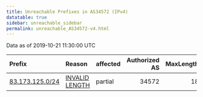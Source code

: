 ```yaml
---
title: Unreachable Prefixes in AS34572 (IPv4)
datatable: true
sidebar: unreachable_sidebar
permalink: unreachable_AS34572-v4.html
---
```


Data as of 2019-10-21 11:30:00 UTC


<div class="datatable-begin"></div>

| Prefix                                                   | Reason                                                                                                    | affected   |   Authorized AS |   MaxLength | Anchor                                         |   unreachable /24s |
|:---------------------------------------------------------|:----------------------------------------------------------------------------------------------------------|:-----------|----------------:|------------:|:-----------------------------------------------|-------------------:|
| [83.173.125.0/24](https://stat.ripe.net/83.173.125.0/24) | [INVALID LENGTH](https://rpki-validator.ripe.net/announcement-preview?asn=AS34572&prefix=83.173.125.0/24) | partial    |           34572 |          18 | [RIPE](unreachable_RIPE_NCC_RPKI_Root-v4.html) |                  1 |

<div class="datatable-end"></div>